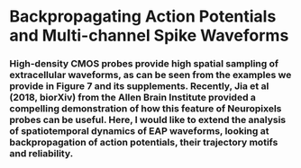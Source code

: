# Backpropagating Action Potentials and Multi-channel Spike Waveforms  
### High-density CMOS probes provide high spatial sampling of extracellular waveforms, as can be seen from the examples we provide in Figure 7 and its supplements. Recently, Jia et al (2018, biorXiv) from the Allen Brain Institute provided a compelling demonstration of how this feature of Neuropixels probes can be useful. Here, I would like to extend the analysis of spatiotemporal dynamics of EAP waveforms, looking at backpropagation of action potentials, their trajectory motifs and reliability.
